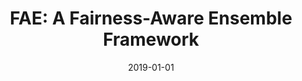 ---
title: "FAE: A Fairness-Aware Ensemble Framework"
collection: publications
permalink: /publication/2019-DBLP_conf_bigdataconf_IosifidisFN19
date: 2019-01-01
venue: '2019 IEEE International Conference on Big Data (Big Data), Los Angeles, CA, USA, December 9-12, 2019'
---